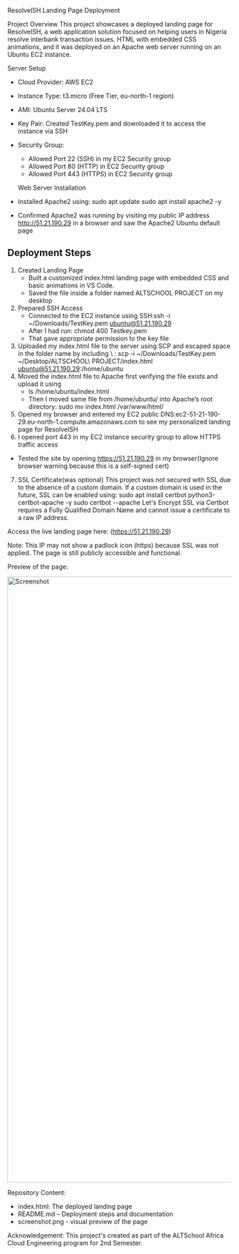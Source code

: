 ResolveISH Landing Page Deployment

 Project Overview
This project showcases a deployed landing page for ResolveISH, a web application solution focused on helping users in Nigeria resolve interbank transaction issues. HTML with embedded CSS animations, and it was deployed on an Apache web server running on an Ubuntu EC2 instance.


 Server Setup

- Cloud Provider: AWS EC2
- Instance Type: t3.micro (Free Tier, eu-north-1 region)
- AMI: Ubuntu Server 24.04 LTS
- Key Pair: Created TestKey.pem and downloaded it to access the instance via SSH
- Security Group: 
  - Allowed Port 22 (SSH) in my EC2 Security group
  - Allowed Port 80 (HTTP) in EC2 Security group
  - Allowed Port 443 (HTTPS) in EC2 Security group


  Web Server Installation

- Installed Apache2 using:
  sudo apt update
  sudo apt install apache2 -y
- Confirmed Apache2 was running by visiting my public IP address http://51.21.190.29 in a browser and saw the Apache2 Ubuntu default page


## Deployment Steps
1. Created Landing Page
   - Built a customized index.html landing page with embedded CSS and basic animations in VS Code.
   - Saved the file inside a folder named ALTSCHOOL PROJECT on my desktop
2. Prepared SSH Access
   - Connected to the EC2 instance using SSH:ssh -i ~/Downloads/TestKey.pem ubuntu@51.21.190.29
   - After I had run: chmod 400 Testkey.pem 
   - That gave appropriate permission to the key file
3. Uploaded my index.html file to the server using SCP and escaped space in the folder name by including \ :
 scp -i ~/Downloads/TestKey.pem ~/Desktop/ALTSCHOOL\ PROJECT/index.html ubuntu@51.21.190.29:/home/ubuntu
4. Moved the index.html file to Apache first verifying the file exists and upload it using
   - ls /home/ubuntu/index.html
   - Then I moved same file from /home/ubuntu/ into Apache’s root directory:
   sudo mv index.html /var/www/html/
5. Opened my browser and entered my EC2 public DNS:ec2-51-21-190-29.eu-north-1.compute.amazonaws.com to see my personalized landing page for ResolveISH
6.  I opened port 443 in my EC2 instance security group to allow HTTPS traffic access
- Tested the site by opening https://51.21.190.29 in my browser(Ignore browser warning because this is a self-signed cert)

7. SSL Certificate(was optional)
This project was not secured with SSL due to the absence of a custom domain. If a custom domain is used in the future, SSL can be enabled using:
sudo apt install certbot python3-certbot-apache -y
sudo certbot --apache
Let's Encrypt SSL via Certbot requires a Fully Qualified Domain Name and cannot issue a certificate to a raw IP address.

Access the live landing page here:
 (https://51.21.190.29)

Note: This IP may not show a padlock icon (https) because SSL was not applied. The page is still publicly accessible and functional.

Preview of the page:

<img width="1359" alt="Screenshot" src="https://github.com/user-attachments/assets/98332c5e-6ba8-4bd4-a3dc-633333d0abba" />


Repository Content:
- index.html: The deployed landing page
- README.md – Deployment steps and documentation
- screenshot.png - visual preview of the page
  
Acknowledgement:
This project's created as part of the ALTSchool Africa Cloud Engineering program for 2nd Semester.
